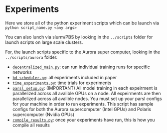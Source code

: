 # Experiments

Here we store all of the python experiment scripts which can be launch via `python script_name.py <any args>`

You can also lunch via slurm/PBS by looking in the `../scripts` folder for launch scripts on large scale clusters.

For, the launch scripts specific to the Aurora super computer, looking in the `../scripts/aurora` folder.

- [`decentralized_main.py`](https://github.com/msakarvadia/distributed_ml/blob/main/src/experiments/decentralized_main.py): can run individual training runs for specific networks
- [`bd_scheduler.py`](https://github.com/msakarvadia/distributed_ml/blob/main/src/experiments/bd_scheduler.py): all experiments included in paper
- [`time_experiments.py`](https://github.com/msakarvadia/distributed_ml/blob/main/src/experiments/time_experiments.py): time trials for experiments
- [`parsl_setup.py`](https://github.com/msakarvadia/distributed_ml/blob/main/src/experiments/parsl_setup.py): (IMPORTANT) All model training in each expeirment is parallelized across all avalible GPUs on a node. All expeirments are then parallelized across all avalible nodes. You must set up your parsl configs for your machine in order to run experiments. This script has sample configs for both the Aurora supercomputer (Intel GPUs) and Polaris supercomputer (Nvidia GPUs)
- [`compile_results.py`](https://github.com/msakarvadia/distributed_ml/blob/main/src/experiments/compile_results.py): once your experiments have run, this is how you compile all results
